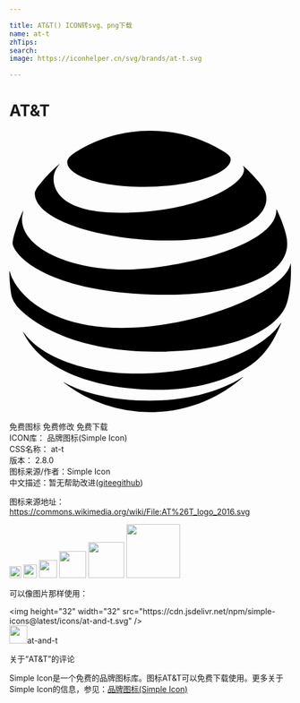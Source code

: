 ```yaml
---

title: AT&T() ICON转svg、png下载
name: at-t
zhTips: 
search: 
image: https://iconhelper.cn/svg/brands/at-t.svg

---
```


# AT&T  <small style="font-size: 60%;font-weight: 100"></small>

<div id="svg" class="svg-wrap">
<svg xmlns="http://www.w3.org/2000/svg" role="img" viewBox="0 0 24 24"><title>AT&amp;T icon</title><path d="M4.633 21.429a11.967 11.967 0 0 0 7.344 2.516c3.026 0 5.785-1.123 7.89-2.968.026-.022.014-.037-.011-.022-.945.63-3.638 2.008-7.879 2.008-3.685 0-6.014-.822-7.329-1.556-.025-.013-.034.006-.015.022m8.157.612c2.948 0 6.187-.804 8.124-2.394.53-.434 1.035-1.01 1.487-1.785.26-.446.515-.976.722-1.497.01-.025-.006-.038-.025-.01-1.802 2.652-7.018 4.305-12.404 4.305-3.807 0-7.904-1.217-9.508-3.542-.016-.021-.031-.012-.022.012 1.494 3.176 6.027 4.91 11.626 4.91m-3.22-5.267c-6.13 0-9.02-2.855-9.545-4.804-.006-.028-.025-.022-.025.004 0 .655.066 1.502.179 2.064.053.273.276.702.602 1.045 1.485 1.547 5.186 3.715 11.595 3.715 8.732 0 10.729-2.909 11.136-3.866.292-.684.443-1.92.443-2.958 0-.252-.006-.452-.016-.65 0-.032-.018-.034-.025-.003-.436 2.34-7.897 5.453-14.344 5.453M1.155 6.836C.803 7.533.415 8.71.298 9.318c-.05.26-.029.386.063.58.734 1.56 4.45 4.054 13.12 4.054 5.289 0 9.397-1.3 10.063-3.67.122-.437.129-.898-.029-1.519-.176-.694-.505-1.503-.784-2.071-.01-.019-.025-.016-.022.006.103 3.11-8.569 5.114-12.945 5.114-4.74 0-8.694-1.888-8.694-4.273 0-.229.048-.458.107-.696.006-.022-.013-.026-.022-.007m18.732-3.818c.05.079.076.163.076.276 0 1.33-4.072 3.684-10.553 3.684-4.762 0-5.653-1.767-5.653-2.89 0-.402.154-.813.493-1.23.018-.025.003-.034-.019-.016a12.001 12.001 0 0 0-1.685 1.751c-.239.301-.387.568-.387.728 0 2.328 5.838 4.016 11.297 4.016 5.816 0 8.412-1.899 8.412-3.567 0-.596-.232-.945-.826-1.62-.386-.439-.75-.796-1.136-1.148-.019-.015-.032-.003-.019.016m-1.783-1.33A11.845 11.845 0 0 0 11.977 0c-2.262 0-4.41.633-6.211 1.738-.54.332-.845.599-.845.942 0 1.01 2.36 2.095 6.548 2.095 4.143 0 7.357-1.19 7.357-2.334 0-.273-.239-.464-.722-.753"/></svg>
</div>
<detail full-name='at-t'></detail>

<div class="detail-page">
<p>
<span><span class="badge-success badge">免费图标</span> <span class="badge-success badge">免费修改</span>  <span class="badge-success badge">免费下载</span> </span>
<br/>
<span>
ICON库：
<span class="badge-secondary badge">品牌图标(Simple Icon)</span> 
</span>
<br/>
<span>
CSS名称：
<span class="badge-secondary badge">at-t</span> 
</span>

<br/>
<span>
版本：
<span class="badge-secondary badge">2.8.0</span> 
</span>
<br/>
<span>图标来源/作者：<span class="badge-light badge">Simple Icon</span></span> 
<br/>
<span class="zh-detail">中文描述：暂无<span class="help-link"><span>帮助改进</span>(<a href="https://gitee.com/liuwave/icon-helper/edit/master/json/brands/at-t.json" target="_blank" rel="noopener noreferrer">gitee</a><a href="https://github.com/liuwave/icon-helper/edit/master/json/brands/at-t.json" target="_blank" rel="noopener noreferrer">github</a></span>)</span><br/>
</p>
</div><div class="description description alert alert-light"><p>图标来源地址：<a href="https://commons.wikimedia.org/wiki/File:AT%26T_logo_2016.svg" target="_blank" rel="noopener noreferrer">https://commons.wikimedia.org/wiki/File:AT%26T_logo_2016.svg</a></p></div>
<div class="alert alert-dark">
<img height="21" width="21" src="https://cdn.jsdelivr.net/npm/simple-icons@latest/icons/at-and-t.svg" />
<img height="24" width="24" src="https://cdn.jsdelivr.net/npm/simple-icons@latest/icons/at-and-t.svg" />
<img height="32" width="32" src="https://cdn.jsdelivr.net/npm/simple-icons@latest/icons/at-and-t.svg" />
<img height="48" width="48" src="https://cdn.jsdelivr.net/npm/simple-icons@latest/icons/at-and-t.svg" />
<img height="64" width="64" src="https://cdn.jsdelivr.net/npm/simple-icons@latest/icons/at-and-t.svg" />
<img height="96" width="96" src="https://cdn.jsdelivr.net/npm/simple-icons@latest/icons/at-and-t.svg" />

</div>
<div>
  <p>可以像图片那样使用：    
  </p>
  <div class="alert alert-primary" style="font-size: 14px">
    &lt;img height="32" width="32" src="https://cdn.jsdelivr.net/npm/simple-icons@latest/icons/at-and-t.svg" /&gt;
    <copy-btn content='<img height="32" width="32" src="https://cdn.jsdelivr.net/npm/simple-icons@latest/icons/at-and-t.svg" />'></copy-btn>
  </div>
  <div class="alert alert-secondary">
    <img height="32" width="32" src="https://cdn.jsdelivr.net/npm/simple-icons@latest/icons/at-and-t.svg" />at-and-t
    <copy-btn content="at-and-t" btn-title="复制图标名称"></copy-btn>
  </div>
</div>

<Vssue title="关于“AT&T”的评论" >关于“AT&T”的评论</Vssue>


<div><p>Simple Icon是一个免费的品牌图标库。图标AT&T可以免费下载使用。更多关于  Simple Icon的信息，参见：<a target="_blank" href="https://iconhelper.cn/brands.html">品牌图标(Simple Icon)</a>
</p></div>

